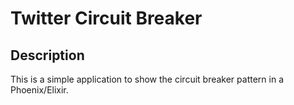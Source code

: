 # Twitter Circuit Breaker
## Description
This is a simple application to show the circuit breaker pattern in a Phoenix/Elixir.
